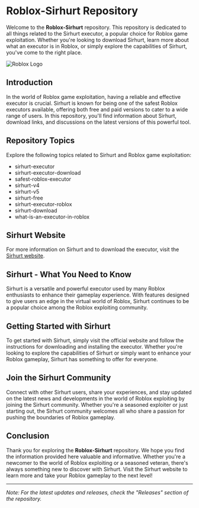 # Roblox-Sirhurt Repository

Welcome to the **Roblox-Sirhurt** repository. This repository is dedicated to all things related to the Sirhurt executor, a popular choice for Roblox game exploitation. Whether you're looking to download Sirhurt, learn more about what an executor is in Roblox, or simply explore the capabilities of Sirhurt, you've come to the right place.

![Roblox Logo](https://cdn.worldvectorlogo.com/logos/roblox-1.svg)

## Introduction

In the world of Roblox game exploitation, having a reliable and effective executor is crucial. Sirhurt is known for being one of the safest Roblox executors available, offering both free and paid versions to cater to a wide range of users. In this repository, you'll find information about Sirhurt, download links, and discussions on the latest versions of this powerful tool.

## Repository Topics

Explore the following topics related to Sirhurt and Roblox game exploitation:

- sirhurt-executor
- sirhurt-executor-download
- safest-roblox-executor
- sirhurt-v4
- sirhurt-v5
- sirhurt-free
- sirhurt-executor-roblox
- sirhurt-download
- what-is-an-executor-in-roblox

## Sirhurt Website

For more information on Sirhurt and to download the executor, visit the [Sirhurt website](https://sirhurt.app). 

## Sirhurt - What You Need to Know

Sirhurt is a versatile and powerful executor used by many Roblox enthusiasts to enhance their gameplay experience. With features designed to give users an edge in the virtual world of Roblox, Sirhurt continues to be a popular choice among the Roblox exploiting community.

## Getting Started with Sirhurt

To get started with Sirhurt, simply visit the official website and follow the instructions for downloading and installing the executor. Whether you're looking to explore the capabilities of Sirhurt or simply want to enhance your Roblox gameplay, Sirhurt has something to offer for everyone.

## Join the Sirhurt Community

Connect with other Sirhurt users, share your experiences, and stay updated on the latest news and developments in the world of Roblox exploiting by joining the Sirhurt community. Whether you're a seasoned exploiter or just starting out, the Sirhurt community welcomes all who share a passion for pushing the boundaries of Roblox gameplay.

## Conclusion

Thank you for exploring the **Roblox-Sirhurt** repository. We hope you find the information provided here valuable and informative. Whether you're a newcomer to the world of Roblox exploiting or a seasoned veteran, there's always something new to discover with Sirhurt. Visit the Sirhurt website to learn more and take your Roblox gameplay to the next level!

---

*Note: For the latest updates and releases, check the "Releases" section of the repository.*